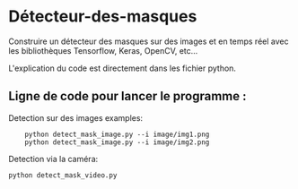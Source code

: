 # Détecteur-des-masques
Construire un détecteur des masques sur des images et en temps réel avec les bibliothèques Tensorflow, Keras, OpenCV, etc...

L'explication du code est directement dans les fichier python.

## Ligne de code pour lancer le programme :

Detection sur des images examples:
```
    python detect_mask_image.py --i image/img1.png
    python detect_mask_image.py --i image/img2.png
```
Detection via la caméra:
``` 
python detect_mask_video.py
```
